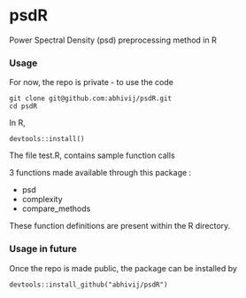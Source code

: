 # psdR
Power Spectral Density (psd) preprocessing method in R

### Usage

For now, the repo is private - to use the code
```
git clone git@github.com:abhivij/psdR.git
cd psdR
```

In R,
```
devtools::install()
```

The file test.R, contains sample function calls

3 functions made available through this package :
* psd
* complexity
* compare_methods

These function definitions are present within the R directory.


### Usage in future

Once the repo is made public, the package can be installed by
```
devtools::install_github("abhivij/psdR")
```
